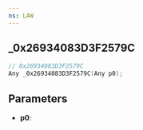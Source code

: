```yaml
---
ns: LAW
---
```

## _0x26934083D3F2579C

```c
// 0x26934083D3F2579C
Any _0x26934083D3F2579C(Any p0);
```

## Parameters
* **p0**:
